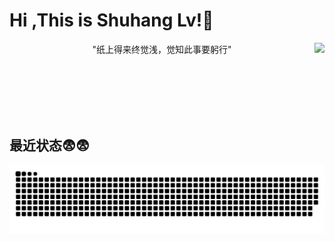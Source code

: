#  Hi ,This is Shuhang Lv!👋
<img align="right" src="https://github-readme-stats.vercel.app/api?username=xiaohangguo&icon_color=CE1D2D&text_cohide_title=true"/>



<p align="center">"纸上得来终觉浅，觉知此事要躬行"</p>
<br>
<br>
<br>
<br>
<br>

## 最近状态😨😨
<!-- <div align="center"> <img src="https://activity-graph.herokuapp.com/graph?username=xiaohangguo&theme=xcode" /> </div> -->
<div align="center"> <img src="https://raw.githubusercontent.com/xiaohangguo/xiaohangguo/output/github-contribution-grid-snake.svg"/> </div>
